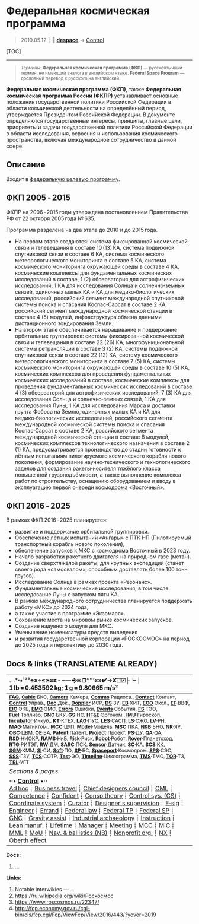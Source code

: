 # Федеральная космическая программа
> 2019.05.12 ┊ **🚀 [despace](index.md)** → [Control](control.md)

[TOC]

---

> <small>*Термины:* **Федеральная космическая программа (ФКП)** — русскоязычный термин, не имеющий аналога в английском языке. **Federal Space Program** — дословный перевод с русского на английский.</small>

**Федеральная космическая программа (ФКП)**, также **Федеральная космическая программа России (ФКПР)** устанавливает основные положения государственной политики Российской Федерации в области космической деятельности на определённый период, утверждается Президентом Российской Федерации. В документе определяются государственные интересы, принципы, главные цели, приоритеты и задачи государственной политики Российской Федерации в области исследования, освоения и использования космического пространства, включая международное сотрудничество в данной сфере.



## Описание

Входит в [федеральную целевую программу](fed_tp.md).


## ФКП 2005 ‑ 2015
ФКПР на 2006 ‑ 2015 годы утверждена постановлением Правительства РФ от 22 октября 2005 года № 635.

Программа разделена на два этапа до 2010 и до 2015 года.
   - На первом этапе создаются: система фиксированной космической связи и телевещания в составе 10 (13) КА, система подвижной спутниковой связи в составе 6 КА, система космического метеорологического мониторинга в составе 5 КА, система космического мониторинга окружающей среды в составе 4 КА, космические комплексы для фундаментальных космических исследований в составе, 1 (2) обсерватория для астрофизических исследований, 1 КА для исследования Солнца и солнечно‑земных связей, одиночных малых КА и КА для медико‑биологических исследований, российский сегмент международной спутниковой системы поиска и спасания Коспас‑Сарсат в составе 2 КА, российский сегмент международной космической станции в составе 4 (5) модулей, инфраструктура обмена данными дистанционного зондирования Земли.
   - На втором этапе обеспечивается наращивание и поддержание орбитальных группировок: системы фиксированной космической связи и телевещания в составе 22 (26) КА, многофункциональной системы ретрансляции в составе 3 (2) КА, системы подвижной спутниковой связи в составе 22 (12) КА, систему космического метеорологического мониторинга в составе 7 (5) КА, системы космического мониторинга окружающей среды в составе 10 (5) КА, космических комплексов для проведения фундаментальных космических исследований в составе, космические комплексы для проведения фундаментальных космических исследований в составе 4 (3) обсерваторий для астрофизических исследований, 7 (3) КА для исследования Солнца и солнечно‑земных связей, 1 КА для исследования Луны, 1 КА для исследования Марса и доставки грунта Фобоса на Землю, одиночных малых КА и КА для медико‑биологических исследований, российского сегмента международной космической системы поиска и спасания Коспас‑Сарсат в составе 2 КА, российского сегмента международной космической станции в составе 8 модулей, космических комплексов технологического назначения в составе 2 (1) КА, предусматривается производство до стадии готовности к лётным испытаниям пилотируемого космического корабля нового поколения, формирование научно‑технического и технологического заделов для создания ракеты‑носителя тяжёлого класса повышенной грузоподъёмности, а также выполнение комплекса работ по строительству, оснащению оборудованием и вводу в эксплуатацию первой очереди космодрома «Восточный».



## ФКП 2016 ‑ 2025
В рамках ФКП 2016 ‑ 2025 планируется:

   - развитие и поддержание орбитальной группировки.
   - Обеспечение лётных испытаний «Ангары» с ПТК НП (Пилотируемый транспортный корабль нового поколения),
   - обеспечение запусков к МКС с космодрома Восточный в 2023 году.
   - Начало разработки ракетного двигателя на природном газе (метан).
   - Создание сверхтяжёлой ракеты, для крупных экспедиций (станет своего рода «самосвалом», способным доставлять более 100 тонн грузов).
   - Исследование Солнца в рамках проекта «Резонанс».
   - Фундаментальные космические исследования, в том числе исследование Луны с запуском пяти КА.
   - В рамках международного сотрудничества планируется поддержать работу «МКС» до 2024 года,
   - а также участие в программе «Экзомарс».
   - Сохранение места на мировом рынке космических запусков.
   - Создание надувного модуля для МКС.
   - Уменьшение номенклатуры средств выведения
   - и развития государственной корпорации «РОСКОСМОС» на период до 2025 года и перспективу до 2030 года.



<p style="page-break-after:always"> </p>

## Docs & links (TRANSLATEME ALREADY)
|…°·•¹²³±×÷≤≥≈≠ ‑ −— ⎆✉ ❐“”’«»✔→✘☐☑├┕┆ 1 lb = 0.453592 kg; 1 g = 9.80665 m/s²|
|:--|
|<small>**[FAQ](faq.md)**, **[Cable](cable.md)**·БКС, **[Camera](camera.md)**·Камера, **[Comms](comms.md)**·Радиосв., **[Contact](contact.md)**·Контакт, **[Control](control.md)**·Управ., **[Doc](doc.md)**·Док., **[Doppler](doppler.md)**·ИСР, **[DS](ds.md)**·ЗУ, **[EB](eb.md)**·ХИТ, **[ECO](ecology.md)**·Экол., **[EF](ef.md)**·ВВФ, **[ElC](elc.md)**·ЭКБ, **[EMC](emc.md)**·ЭМС, **[Errors](error.md)**·Ошибки, **[Events](event.md)**·События, **[FS](fs.md)**·ТЭО, **[Fuel](fuel.md)**·Топливо, **[GNC](gnc.md)**·БКУ, **[GS](scs.md)**·НС, **[HF&E](hfe.md)**·Эргоном., **[IMU](imu.md)**·Гироскоп, **[Incubator](incubator.md)**·Инкуб., **[KT](kt.md)**·КТЕХ, **[LAG](lag.md)**·ПУC, **[LES](les.md)**·САСП, **[LS](ls.md)**·СЖО, **[LV](lv.md)**·РН, **[MAG](mag.md)**·Магнитом., **[MCC](mcc.md)**·ЦУП, **[Model](model.md)**·Модель, **[MSC](sc.md)**·ПКА, **[N&B](nnb.md)**·БНО, **[NR](nr.md)**·ЯР, **[OBC](obc.md)**·ЦВМ, **[OE](oe.md)**·БА, **[Patent](патент.md)**·Патент, **[Project](project.md)**·Проект, **[PS](ps.md)**·ДУ, **[QA](quality.md)**·QA, **[R&D](rnd.md)**·НИОКР, **[RAMS](rams.md)**·НиБ, **[Risk](risk.md)**·Риск, **[Robot](robotics.md)**·Робот, **[Rover](rover.md)**·Планетоход, **[RTG](rtg.md)**·РИТЭГ, **[RW](rw.md)**·ДМ, **[SARC](sarc.md)**·ПСК, **[Sensor](sensor.md)**·Датчик, **[SC](sc.md)**·КА, **[SCS](scs.md)**·КК, **[SGM](sgm.md)**·КММ, **[SI](si.md)**·СИ, **[Soft](soft.md)**·ПО, **[SP](sp.md)**·БС, **[Spaceport](spaceport.md)**·Космодром, **[SPS](sps.md)**·СЭС, **[SSS](sss.md)**·ГЗУ, **[TCS](tcs.md)**·СОТР, **[Test](test.md)**·ЭО, **[Timeline](timeline.md)**·Циклограмма, **[TMS](tms.md)**·ТМС, **[TOR](tor.md)**·ТЗ, **[TRL](trl.md)**·УГТ</small>|
|*Sections & pages*|
|**··• [Control](Control.md) •··**<br> [Ad hoc](ad_hoc.md) ┊ [Business travel](business_travel.md) ┊ [Chief designers council](cocd.md) ┊ [CML](cml.md) ┊ [Competence](competence.md) ┊ [Confident](confident.md) ┊ [Consp.theory](consp_theory.md) ┊ [Control sys. (CS)](cs.md) ┊ [Coordinate system](coord_sys.md) ┊ [Curator](curator.md) ┊ [Designer's supervision](des_spv.md) ┊ [E‑sig](esig.md) ┊ [Engineer](engineer.md) ┊ [Errand](errand.md) ┊ [Federal law](fed_law.md) ┊ [Federal TP](fed_tp.md) ┊ [Federal SP](fed_sp.md) ┊ [GNC](gnc.md) ┊ [Gravity assist](gravass.md) ┊ [Industrial archaeology](ind_arch.md) ┊ [Instruction](instruction.md) ┊ [Lean manuf.](lean_man.md) ┊ [Lifetime](lifetime.md) ┊ [Manager](manager.md) ┊ [Meeting](meeting.md) ┊ [MCC](mcc.md) ┊ [MIC](mic.md) ┊ [MML](mml.md) ┊ [MoU](mou.md) ┊ [Nav. & ballistics (NB)](nnb.md) ┊ [Nonprofit org.](nonprof_org.md) ┊ [NX](nx.md) ┊ [Oberth effect](oberth_eff.md) | ┊ [Org.structure](orgstruct.md) ┊ [Outcomes commission](outccom.md) ┊ [Patent](patent_res.md) ┊ [Peter prin.](peter_principle.md) ┊ [Plan](plan.md) ┊ [PMBok](pmbok.md) ┊ [Quorum](quorum.md) ┊ [R&D management](rnd_mgmt.md) ┊ [R&D support](rnd_support.md) ┊ [Recursion](recurs.md) ┊ [Schulze_method](schulze_method.md) ┊ [Sci'N'Tech activities](st_act.md) ┊ [Sci'N'Tech council](satc.md) ┊ [Single-window system](sw_sys.md) ┊ [Situ.leadership](situ_leadership.md) ┊ [Skunk works](skunk_works.md) ┊ [State arm. plan](plan_sa.md) ┊ [Swamp](swamp.md) ┊ [Teamcenter](teamcenter.md) ┊ [TRIZ](triz.md) ┊ [TRL](trl.md) ┊ [Veto](veto.md) ┊ [Workflow](workflow.md) ┊ [Workgroup](wg.md)|

**Docs:**

   1. …

**Links:**

   1. Notable interwikies — …
   1. <https://ru.wikipedia.org/wiki/Роскосмос>
   1. <https://www.roscosmos.ru/22347/>
   2. <http://fcp.economy.gov.ru/cgi-bin/cis/fcp.cgi/Fcp/ViewFcp/View/2016/443/?yover=2019>

